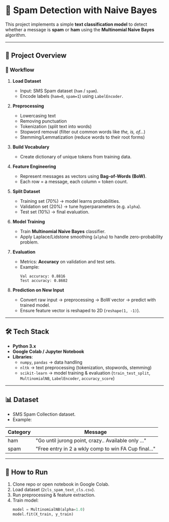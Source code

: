 # 📨 Spam Detection with Naive Bayes

This project implements a simple **text classification model** to detect whether a message is **spam** or **ham** using the **Multinomial Naive Bayes** algorithm.  

---

## 📂 Project Overview

### 🔹 Workflow
1. **Load Dataset**  
   - Input: SMS Spam dataset (`ham` / `spam`).  
   - Encode labels (`ham=0`, `spam=1`) using `LabelEncoder`.

2. **Preprocessing**  
   - Lowercasing text  
   - Removing punctuation  
   - Tokenization (split text into words)  
   - Stopword removal (filter out common words like *the, is, of...*)  
   - Stemming/Lemmatization (reduce words to their root forms)

3. **Build Vocabulary**  
   - Create dictionary of unique tokens from training data.

4. **Feature Engineering**  
   - Represent messages as vectors using **Bag-of-Words (BoW)**.  
   - Each row = a message, each column = token count.

5. **Split Dataset**  
   - Training set (70%) → model learns probabilities.  
   - Validation set (20%) → tune hyperparameters (e.g. `alpha`).  
   - Test set (10%) → final evaluation.

6. **Model Training**  
   - Train **Multinomial Naive Bayes** classifier.  
   - Apply Laplace/Lidstone smoothing (`alpha`) to handle zero-probability problem.

7. **Evaluation**  
   - Metrics: **Accuracy** on validation and test sets.  
   - Example:  
     ```
     Val accuracy: 0.8816
     Test accuracy: 0.8602
     ```

8. **Prediction on New Input**  
   - Convert raw input → preprocessing → BoW vector → predict with trained model.  
   - Ensure feature vector is reshaped to 2D (`reshape(1, -1)`).

---

## 🛠️ Tech Stack
- **Python 3.x**  
- **Google Colab / Jupyter Notebook**  
- **Libraries**:  
  - `numpy`, `pandas` → data handling  
  - `nltk` → text preprocessing (tokenization, stopwords, stemming)  
  - `scikit-learn` → model training & evaluation (`train_test_split`, `MultinomialNB`, `LabelEncoder`, `accuracy_score`)  

---

## 📊 Dataset
- SMS Spam Collection dataset.  
- Example:  

| Category | Message                                  |
|----------|------------------------------------------|
| ham      | "Go until jurong point, crazy.. Available only ..." |
| spam     | "Free entry in 2 a wkly comp to win FA Cup final..." |

---

## 🚀 How to Run

1. Clone repo or open notebook in Google Colab.  
2. Load dataset (`2cls_spam_text_cls.csv`).  
3. Run preprocessing & feature extraction.  
4. Train model:  
   ```python
   model = MultinomialNB(alpha=1.0)
   model.fit(X_train, y_train)
